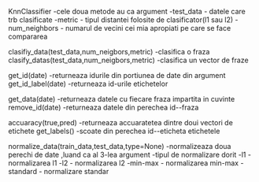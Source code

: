KnnClassifier
 -cele doua metode au ca argument
 -test_data - datele care trb clasificate 
 -metric - tipul distantei folosite de clasificator(l1 sau l2)
 -num_neighbors - numarul de vecini cei mia apropiati pe care se face compararea
 
 
 
 clasifiy_data(test_data,num_neigbors,metric)
  -clasifica o fraza 
 clasify_datas(test_data,num_neigbors,metric)
  -clasifica un vector de fraze


get_id(date)
 -returneaza idurile din portiunea de date din argument
get_id_label(date)
 -returneaza id-urile etichetelor

get_data(date)
 -returneaza datele cu fiecare fraza impartita in cuvinte
remove_id(date)
 -returneaza datele din perechea id--fraza

accuaracy(true,pred)
 -returneaza accuaratetea dintre doui vectori de etichete
get_labels()
 -scoate din perechea id--eticheta etichetele

normalize_data(train_data,test_data,type=None)
 -normalizeaza doua perechi de date ,luand ca al 3-lea argument 
 -tipul de normalizare dorit
 -l1 - normalizarea l1
 -l2 - normalizarea l2
 -min-max - normalizarea min-max
 -standard - normalizare standar
